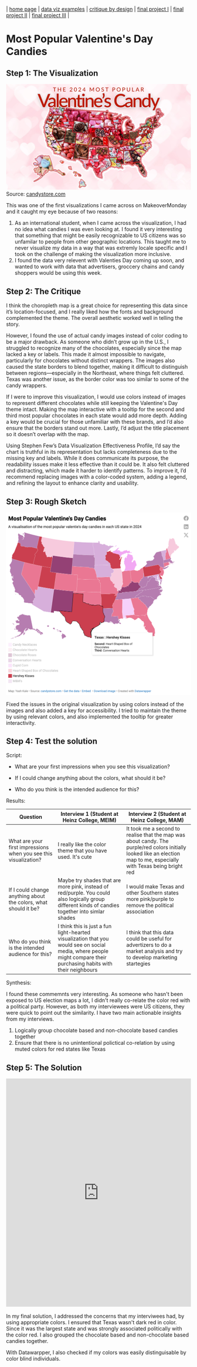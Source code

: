 | [home page](https://inferno080.github.io/ykale-dataviz-portfolio/) | [data viz examples](dataviz-examples) | [critique by design](critique-by-design) | [final project I](final-project-part-one) | [final project II](final-project-part-two) | [final project III](final-project-part-three) |

# Most Popular Valentine's Day Candies

## Step 1: The Visualization

<img src="VDcandy.webp"></img>
Source: [candystore.com](https://www.candystore.com/blogs/holidays/valentines-candy-popular-states)

This was one of the first visualizations I came across on MakeoverMonday and it caught my eye because of two reasons:
<ol>
  <li>As an international student, when I came across the visualization, I had no idea what candies I was even looking at. I found it very interesting that something that might be easily recognizable to US citizens was so unfamilar to people from other geographic locations. This taught me to never visualize my data in a way that was extremly locale specific and I took on the challenge of making the visualization more inclusive.</li>
  <li>I found the data very relevent with Valenties Day coming up soon, and wanted to work with data that advertisers, groccery chains and candy shoppers would be using this week.</li>
</ol>

## Step 2: The Critique

I think the choropleth map is a great choice for representing this data since it’s location-focused, and I really liked how the fonts and background complemented the theme. The overall aesthetic worked well in telling the story.

However, I found the use of actual candy images instead of color coding to be a major drawback. As someone who didn’t grow up in the U.S., I struggled to recognize many of the chocolates, especially since the map lacked a key or labels. This made it almost impossible to navigate, particularly for chocolates without distinct wrappers. The images also caused the state borders to blend together, making it difficult to distinguish between regions—especially in the Northeast, where things felt cluttered. Texas was another issue, as the border color was too similar to some of the candy wrappers.

If I were to improve this visualization, I would use colors instead of images to represent different chocolates while still keeping the Valentine's Day theme intact. Making the map interactive with a tooltip for the second and third most popular chocolates in each state would add more depth. Adding a key would be crucial for those unfamiliar with these brands, and I’d also ensure that the borders stand out more. Lastly, I’d adjust the title placement so it doesn’t overlap with the map.

Using Stephen Few’s Data Visualization Effectiveness Profile, I’d say the chart is truthful in its representation but lacks completeness due to the missing key and labels. While it does communicate its purpose, the readability issues make it less effective than it could be. It also felt cluttered and distracting, which made it harder to identify patterns. To improve it, I’d recommend replacing images with a color-coded system, adding a legend, and refining the layout to enhance clarity and usability.

## Step 3: Rough Sketch

<img src="image.png"></img>

Fixed the issues in the original visualization by using colors instead of the images and also added a key for accessibility. I tried to maintain the theme by using relevant colors, and also implemented the tooltip for greater interactivity.  

## Step 4: Test the solution

Script:

- What are your first impressions when you see this visualization?

- If I could change anything about the colors, what should it be?

- Who do you think is the intended audience for this?


Results: 

| Question | Interview 1 (Student at Heinz College, MEIM)| Interview 2 (Student at Heinz College, MAM)|
|----------|-------------|-------------|
|      What are your first impressions when you see this visualization?    |      I really like the color theme that you have used. It's cute       |     It took me a second to realise that the map was about candy. The purple/red colors initially looked like an election map to me, especially with Texas being bright red     |
|       If I could change anything about the colors, what should it be?    |      Maybe try shades that are more pink, instead of red/purple. You could also logically group different kinds of candies together into simlar shades       |     I would make Texas and other Southern states more pink/purple to remove the political association        |
|    Who do you think is the intended audience for this?      |     I think this is just a fun light-hearted visualization that you would see on social media, where people might compare their purchasing habits with their neighbours        |       I think that this data could be useful for advertizers to do a market analysis and try to develop marketing startegies    |

Synthesis: 

I found these commemnts very interesting. As someone who hasn't been exposed to US election maps a lot, I didn't really co-relate the color red with a political party. However, as both my interviewees were US citizens, they were quick to point out the similarity. 
I have two main actionable insights from my interviews.
<ol>
  <li>Logically group chocolate based and non-chocolate based candies together</li>
  <li>Ensure that there is no unintentional polictical co-relation by using muted colors for red states like Texas</li>
</ol>

## Step 5: The Solution

<iframe title="Most Popular Valentine's Day Candy" aria-label="Map" id="datawrapper-chart-w6yC8" src="https://datawrapper.dwcdn.net/w6yC8/1/" scrolling="no" frameborder="0" style="width: 0; min-width: 100% !important; border: none;" height="622" data-external="1"></iframe><script type="text/javascript">!function(){"use strict";window.addEventListener("message",(function(a){if(void 0!==a.data["datawrapper-height"]){var e=document.querySelectorAll("iframe");for(var t in a.data["datawrapper-height"])for(var r=0;r<e.length;r++)if(e[r].contentWindow===a.source){var i=a.data["datawrapper-height"][t]+"px";e[r].style.height=i}}}))}();</script>

In my final solution, I addressed the concerns that my interviwees had, by using appropriate colors. I ensured that Texas wasn't dark red in color. Since it was the largest state and was strongly associated politically with the color red. I also grouped the chocolate based and non-chocolate based candies together. 

With Datawarpper, I also checked if my colors was easily distinguisable by color blind individuals.
